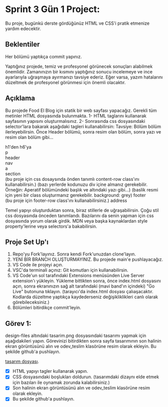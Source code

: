 # Sprint 3 Gün 1 Project:

Bu proje, bugünkü derste gördüğünüz HTML ve CSS'i pratik etmenize yardım edecektir.

## Beklentiler

Her bölümü yaptıkça commit yapınız.

Yaptığınız projede, temiz ve profesyonel görünecek sonuçları alabilmek önemlidir. Zamanınızın bir kısmını yaptığınız sonucu incelemeye ve ince ayarlarıyla uğraşmaya ayırmanızı tavsiye ederiz. Eğer varsa, yazım hatalarını düzeltmek de profesyonel görünmesi için önemli olacaktır.

## Açıklama

Bu projede Food El Blog için statik bir web sayfası yapacağız. Gerekli tüm metinler HTML dosyasında bulunmakta. 
1- HTML taglarını kullanarak sayfasının yapısını oluşturmalısınız. 
2- Sonrasında css dosyasındaki selector'lara bakarak aşağıdaki tagleri kullanabilirsin:
Tavsiye: Bölüm bölüm ilerleyebilirsin. Önce Header bölümü, sonra resim olan bölüm, sonra yazı ve resim olan bölüm gibi...

h1'den h6'ya<br />
p<br />
header<br />
nav<br />
a<br />
section<br /> (bu proje için css dosaysında önden tanımlı content-row class'ını kullanabilirsin.) (bazı yerlerde kodunuzu div içine almanız gerekebilir. Örneğin: Aperatif bölümündeki başlık ve altındaki yazı gibi...) (baslik resmi için yeni bir class oluşturmanız gerekebilir. background: grey)
footer<br /> (bu proje için footer-row class'ını kullanabilirsiniz.)
address

Temel yapıyı oluşturduktan sonra, biraz stillerle de uğraşabilirsin. Çoğu stil css dosyasında önceden tanımlandı. Bazılarını da senin yapman için css dosyasında yorum olarak girdik. MDN veya başka kaynaklardan style property'lerine veya selectors'a bakabilirsin.

## Proje Set Up'ı

1. Repo'yu Fork'layınız. Sonra kendi Fork'unuzdan clone'layın.
2. YENİ BİR BRANCH OLUŞTURMAYINIZ. Bu projede main'e pushlayacağız.
3. VS Code ile projeyi açın.
4. VSC'da terminali açınız: Git komutları için kullanabilirsin.
5. VS Code'un sol tarafındaki Extensions menüsünden Live Server extension'ı yükleyin. Yükleme bittikten sonra, önce index.html dosyasını açın, sonra ekranınızın sağ alt tarafındaki (mavi band'ın içindeki) "Go Live" butonuna tıklayın. (tarayıcı'da index.html dosyası çalıaşacaktır. Kodlarda düzeltme yaptıkça kaydederseniz değişikliklikleri canlı olarak görebileceksiniz.)
6. Bölümleri bitirdikçe commit'leyin.

## Görev 1:

design-files altındaki tasarim.png dosyasındaki tasarımı yapmak için aşağıdakileri yapın.
Görevinizi bitirdikten sonra sayfa tasarımının son halinin ekran görüntüsünü alın ve odev_teslim klasörüne resim olarak ekleyin. Bu şekilde github'a pushlayın.

[tasarım dosyası](https://www.figma.com/file/KXpJEFkg0KNORUw6rdwrbz/FSWeb-S3G1-UI-interface?node-id=1%3A4).

- [x] HTML yapıyı tagler kullanarak yapın.
- [x] CSS dosyasındaki boşlukları doldurun. (tasarımdaki dizaynı elde etmek için bazıları ile oynamak zorunda kalabilirsiniz.)
- [x] Son halinin ekran görüntüsünü alın ve odev_teslim klasörüne resim olarak ekleyin.
- [x] Bu şekilde github'a pushlayın.
